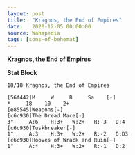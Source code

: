 ```yaml
---
layout: post
title:  "Kragnos, the End of Empires"
date:   2020-12-05 00:00:00
source: Wahapedia
tags: [sons-of-behemat]
---
```


**Kragnos, the End of Empires**

**Stat Block**
```
18/18 Kragnos, the End of Empires
```

```
[56f442]M     W     B     Sa    [-]
*     18    10    2+    
[e85545]Weapons[-]
[c6c930]The Dread Mace[-]
3"     A:6    H:3+   W:2+   R:-3   D:4   
[c6c930]Tuskbreaker[-]
1"     A:3    H:3+   W:2+   R:-2   D:D3  
[c6c930]Hooves of Wrack and Ruin[-]
1"     A:*    H:3+   W:2+   R:-1   D:2   
```
    